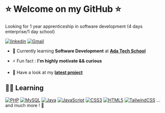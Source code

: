 # ⭐ Welcome on my GitHub ⭐

Looking for 1 year apprenticeship in software development (4 days enterprise/1 day school)

 

[![linkedin](https://img.shields.io/badge/linkedin-0A66C2?style=for-the-badge&logo=linkedin&logoColor=white)](https://linkedin.com/in/joanne-longeville) [![Gmail](https://img.shields.io/badge/Gmail-D14836?style=for-the-badge&logo=gmail&logoColor=white)](mailto:joanne.longeville@gmail.com) 

- 🌱 Currently learning **Software Development** at **[Ada Tech School](https://adatechschool.fr)**

- ⚡ Fun fact : **I'm highly motivate && curious**

- 👀 Have a look at my **[latest project](https://github.com/JoanneLongeville/Microblogging_Lisamojo)**

## 👩‍💻 Learning

[![PHP](https://img.shields.io/badge/php-%23777BB4.svg?style=for-the-badge&logo=php&logoColor=white)](https://www.php.net)
[![MySQL](https://img.shields.io/badge/MySQL-005C84?style=for-the-badge&logo=mysql&logoColor=white)](https://www.mysql.com/)
[![Java](https://img.shields.io/badge/java-%23ED8B00.svg?style=for-the-badge&logo=openjdk&logoColor=white)](https://dev.java/)
[![JavaScript](https://img.shields.io/badge/JavaScript-323330?style=for-the-badge&logo=javascript&logoColor=F7DF1E)](https://developer.mozilla.org/en-US/docs/Web/JavaScript)
[![CSS3](https://img.shields.io/badge/CSS3-1572B6?style=for-the-badge&logo=css3&logoColor=white)](https://www.w3schools.com/css/)
[![HTML5](https://img.shields.io/badge/HTML5-E34F26?style=for-the-badge&logo=html5&logoColor=white)](https://developer.mozilla.org/fr/docs/Web/HTML)
[![TailwindCSS](https://img.shields.io/badge/Tailwind_CSS-38B2AC?style=for-the-badge&logo=tailwind-css&logoColor=white)](https://tailwindcss.com/)
 ... and much more ! 💫

